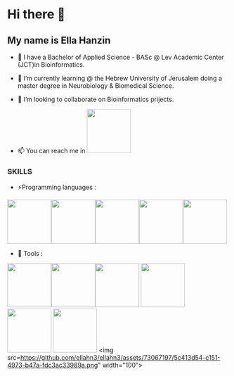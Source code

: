 # Hi there 👋
## My name is Ella Hanzin

- 🔭 I have a Bachelor of Applied Science - BASc @ Lev Academic Center (JCT)in Bioinformatics.
- 🌱 I’m currently learning @ the Hebrew University of Jerusalem doing a master degree in Neurobiology & Biomedical Science.
- 👯 I’m looking to collaborate on Bioinformatics prijects.

- 📫 You can reach me in <img src="https://user-images.githubusercontent.com/73067197/182304153-29d86dec-2f83-49cd-a61b-fb660d05665b.png" width="100">

### SKILLS 
- ⚡Programming languages :

<img src="https://user-images.githubusercontent.com/73067197/182300685-852f231d-9f3f-46ef-818e-99ae6a61a68b.png" width="100"><img src="https://user-images.githubusercontent.com/73067197/182300587-c2e865f8-bc20-4f03-bce2-7f46299bc6f3.png" width="100"><img src="https://user-images.githubusercontent.com/73067197/182300634-000b187e-ec19-44c3-b402-17aaa6ff2159.png" width="100"><img src="https://user-images.githubusercontent.com/73067197/182301914-b155ef6f-4aa4-4a78-af0d-f81dd2ee4eaa.png" width="100"><img src="https://user-images.githubusercontent.com/73067197/182302098-2675ff84-139f-4935-acba-d1f424f05d84.png" width="100">

- :wrench: Tools :

<img src="https://user-images.githubusercontent.com/73067197/182302850-bd16da3f-7aad-44e9-a206-2e6ef08e791d.png" width="100"><img src="https://user-images.githubusercontent.com/73067197/182302872-c4eb6eef-072e-45d2-b64d-e967c9929968.png" width="100"><img src="https://user-images.githubusercontent.com/73067197/182302893-56a75b63-eff3-4095-930d-a008d2e72b59.png" width="100">
<img src="https://user-images.githubusercontent.com/73067197/182302930-d934da2e-560f-437f-8901-ae3a5bd00d86.png" width="100">
<img src="https://user-images.githubusercontent.com/73067197/182302970-4f1bf162-1fd4-4cdf-b4c5-17d66c457bd9.png" width="100">
<img src="https://user-images.githubusercontent.com/73067197/182303624-190da9f3-e036-4ffa-ab28-cbbbc4a283a5.png" width="100">
<img src=https://github.com/ellahn3/ellahn3/assets/73067197/5c413d54-c151-4973-b47a-fdc3ac33989a.png" width="100">


